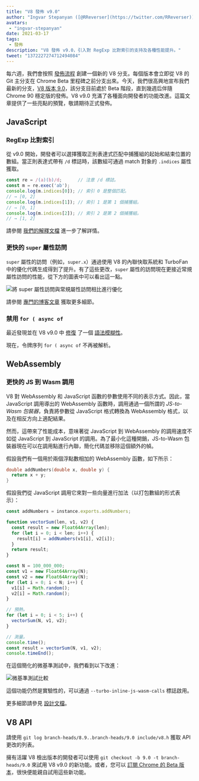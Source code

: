 ```yaml
---
title: "V8 發佈 v9.0"
author: "Ingvar Stepanyan ([@RReverser](https://twitter.com/RReverser)), 內嵌展示"
avatars: 
 - "ingvar-stepanyan"
date: 2021-03-17
tags: 
 - 發佈
description: "V8 發佈 v9.0，引入對 RegExp 比對索引的支持及各種性能提升。"
tweet: "1372227274712494084"
---
```

每六週，我們會按照 [發佈流程](https://v8.dev/docs/release-process) 創建一個新的 V8 分支。每個版本會立即從 V8 的 Git 主分支在 Chrome Beta 里程碑之前分支出來。今天，我們很高興地宣布我們最新的分支，[V8 版本 9.0](https://chromium.googlesource.com/v8/v8.git/+log/branch-heads/9.0)，該分支目前處於 Beta 階段，直到幾週后伴隨 Chrome 90 穩定版的發佈。V8 v9.0 充滿了各種面向開發者的功能改進。這篇文章提供了一些亮點的預覽，敬請期待正式發佈。

<!--truncate-->
## JavaScript

### RegExp 比對索引

從 v9.0 開始，開發者可以選擇獲取正則表達式匹配中捕獲組的起始和結束位置的數組。當正則表達式帶有 `/d` 標誌時，該數組可通過 match 對象的 `.indices` 屬性獲取。

```javascript
const re = /(a)(b)/d;      // 注意 /d 標誌。
const m = re.exec('ab');
console.log(m.indices[0]); // 索引 0 是整個匹配。
// → [0, 2]
console.log(m.indices[1]); // 索引 1 是第 1 個捕獲組。
// → [0, 1]
console.log(m.indices[2]); // 索引 2 是第 2 個捕獲組。
// → [1, 2]
```

請參閱 [我們的解釋文檔](https://v8.dev/features/regexp-match-indices) 進一步了解詳情。

### 更快的 `super` 屬性訪問

`super` 屬性的訪問（例如，`super.x`）通過使用 V8 的內聯快取系統和 TurboFan 中的優化代碼生成得到了提升。有了這些更改，`super` 屬性的訪問現在更接近常規屬性訪問的性能，從下方的圖表中可以看出這一點。

![將 super 屬性訪問與常規屬性訪問相比進行優化](/_img/fast-super/super-opt.svg)

請參閱 [專門的博客文章](https://v8.dev/blog/fast-super) 獲取更多細節。

### 禁用 `for ( async of`

最近發現並在 V8 v9.0 中 [修復](https://chromium-review.googlesource.com/c/v8/v8/+/2683221) 了一個 [語法模糊性](https://github.com/tc39/ecma262/issues/2034)。

現在，令牌序列 `for ( async of` 不再被解析。

## WebAssembly

### 更快的 JS 到 Wasm 調用

V8 對 WebAssembly 和 JavaScript 函數的參數使用不同的表示方式。因此，當 JavaScript 調用導出的 WebAssembly 函數時，調用通過一個所謂的 *JS-to-Wasm 包裝器*，負責將參數從 JavaScript 格式轉換為 WebAssembly 格式，以及在相反方向上適配結果。

然而，這帶來了性能成本，意味著從 JavaScript 到 WebAssembly 的調用速度不如從 JavaScript 到 JavaScript 的調用。為了最小化這種開銷，JS-to-Wasm 包裝器現在可以在調用點進行內聯，簡化代碼並移除這個額外的幀。

假設我們有一個用於兩個浮點數相加的 WebAssembly 函數，如下所示：

```cpp
double addNumbers(double x, double y) {
  return x + y;
}
```

假設我們從 JavaScript 調用它來對一些向量進行加法（以打包數組的形式表示）：

```javascript
const addNumbers = instance.exports.addNumbers;

function vectorSum(len, v1, v2) {
  const result = new Float64Array(len);
  for (let i = 0; i < len; i++) {
    result[i] = addNumbers(v1[i], v2[i]);
  }
  return result;
}

const N = 100_000_000;
const v1 = new Float64Array(N);
const v2 = new Float64Array(N);
for (let i = 0; i < N; i++) {
  v1[i] = Math.random();
  v2[i] = Math.random();
}

// 預熱。
for (let i = 0; i < 5; i++) {
  vectorSum(N, v1, v2);
}

// 測量。
console.time();
const result = vectorSum(N, v1, v2);
console.timeEnd();
```

在這個簡化的微基準測試中，我們看到以下改進：

![微基準測試比較](/_img/v8-release-90/js-to-wasm.svg)

這個功能仍然是實驗性的，可以通過 `--turbo-inline-js-wasm-calls` 標誌啟用。

更多細節請參見 [設計文檔](https://docs.google.com/document/d/1mXxYnYN77tK-R1JOVo6tFG3jNpMzfueQN1Zp5h3r9aM/edit)。

## V8 API

請使用 `git log branch-heads/8.9..branch-heads/9.0 include/v8.h` 獲取 API 更改的列表。

擁有活躍 V8 檢出版本的開發者可以使用 `git checkout -b 9.0 -t branch-heads/9.0` 來試用 V8 v9.0 的新功能。或者，您可以 [訂閱 Chrome 的 Beta 版本](https://www.google.com/chrome/browser/beta.html)，很快便能親自試用這些新功能。
